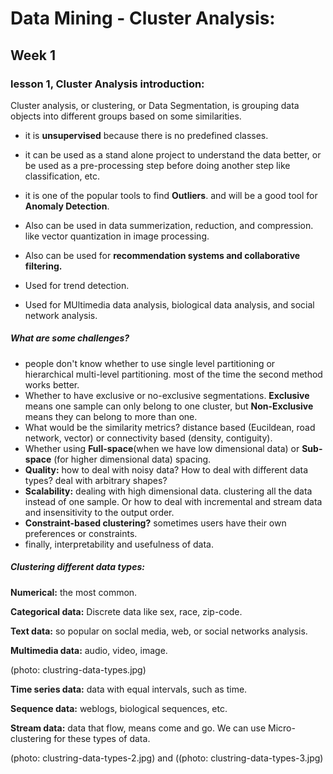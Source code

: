 # Data Mining - Cluster Analysis:


## Week 1


### lesson 1, Cluster Analysis introduction:

Cluster analysis, or clustering, or Data Segmentation, is grouping data objects into different groups based on some similarities.

- it is __unsupervised__ because there is no predefined classes.

- it can be used as a stand alone project to understand the data better, or be used as a pre-processing step before doing another step like classification, etc.
- it is one of the popular tools to find __Outliers__. and will be a good tool for __Anomaly Detection__.
- Also can be used in data summerization, reduction, and compression. like vector quantization in image processing.
- Also can be used for __recommendation systems and collaborative filtering.__
- Used for trend detection.
- Used for MUltimedia data analysis, biological data analysis, and social network analysis.

##### What are some challenges?

- people don't know whether to use single level partitioning or hierarchical multi-level partitioning. most of the time the second method works better.
- Whether to have exclusive or no-exclusive segmentations. __Exclusive__ means one sample can only belong to one cluster, but __Non-Exclusive__ means they can belong to more than one.
- What would be the similarity metrics? distance based (Eucildean, road network, vector) or connectivity based (density, contiguity).
- Whether using __Full-space__(when we have low dimensional data) or __Sub-space__ (for higher dimensional data) spacing.
- __Quality:__ how to deal with noisy data? How to deal with different data types? deal with arbitrary shapes?
- __Scalability:__ dealing with high dimensional data. clustering all the data instead of one sample. Or how to deal with incremental and stream data and insensitivity to the output order.
- __Constraint-based clustering?__ sometimes users have their own preferences or constraints.
- finally, interpretability and usefulness of data.

##### Clustering different data types:
__Numerical:__ the most common.

__Categorical data:__ Discrete data like sex, race, zip-code.

__Text data:__ so popular on soclal media, web, or social networks analysis.

__Multimedia data:__ audio, video, image.

(photo: clustring-data-types.jpg)

__Time series data:__ data with equal intervals, such as time.

__Sequence data:__ weblogs, biological sequences, etc.

__Stream data:__ data that flow, means come and go. We can use Micro-clustering for these types of data.

(photo: clustring-data-types-2.jpg) and ((photo: clustring-data-types-3.jpg)
